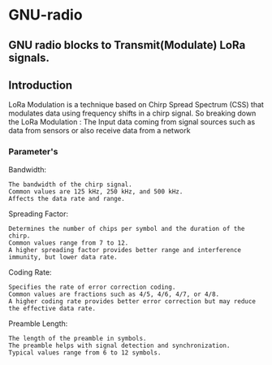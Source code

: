# GNU-radio
## GNU radio blocks to Transmit(Modulate) LoRa signals.
## Introduction
LoRa Modulation is a technique based on Chirp Spread Spectrum (CSS) that modulates data using frequency shifts in a chirp signal.
So breaking down the LoRa Modulation :
The Input data coming from signal sources such as data from sensors or also receive data from a network 
### Parameter's

Bandwidth:

    The bandwidth of the chirp signal.
    Common values are 125 kHz, 250 kHz, and 500 kHz.
    Affects the data rate and range.

Spreading Factor:

    Determines the number of chips per symbol and the duration of the chirp.
    Common values range from 7 to 12.
    A higher spreading factor provides better range and interference immunity, but lower data rate.

Coding Rate:

    Specifies the rate of error correction coding.
    Common values are fractions such as 4/5, 4/6, 4/7, or 4/8.
    A higher coding rate provides better error correction but may reduce the effective data rate.

Preamble Length:

    The length of the preamble in symbols.
    The preamble helps with signal detection and synchronization.
    Typical values range from 6 to 12 symbols.

